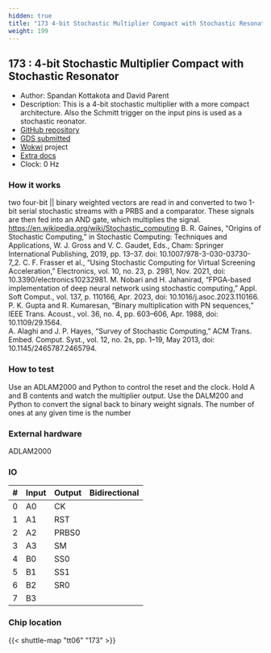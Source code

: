 ```yaml
---
hidden: true
title: "173 4-bit Stochastic Multiplier Compact with Stochastic Resonator"
weight: 199
---
```


## 173 : 4-bit Stochastic Multiplier Compact with Stochastic Resonator

* Author:  Spandan Kottakota and David Parent
* Description:  This is a 4-bit stochastic multiplier with a more compact architecture.  Also the Schmitt trigger on the input pins is used as a stochastic reonator.
* [GitHub repository](https://github.com/davidparent/tt06-wokwi-stochastic-multiplier-spandan-davidparent)
* [GDS submitted](https://github.com/davidparent/tt06-wokwi-stochastic-multiplier-spandan-davidparent/actions/runs/8664507099)
* [Wokwi](https://wokwi.com/projects/394898807123828737) project
* [Extra docs]()
* Clock: 0 Hz

<!---

This file is used to generate your project datasheet. Please fill in the information below and delete any unused
sections.

You can also include images in this folder and reference them in the markdown. Each image must be less than
512 kb in size, and the combined size of all images must be less than 1 MB.
-->


### How it works

two four-bit || binary weighted vectors are read in and converted to two 1-bit serial stochastic streams with a PRBS and a comparator.  These signals are then fed into an AND gate, which multiplies the signal.  
https://en.wikipedia.org/wiki/Stochastic_computing
B. R. Gaines, “Origins of Stochastic Computing,” in Stochastic Computing: Techniques and Applications, W. J. Gross and V. C. Gaudet, Eds., Cham: Springer International Publishing, 2019, pp. 13–37. doi: 10.1007/978-3-030-03730-7_2.
C. F. Frasser et al., “Using Stochastic Computing for Virtual Screening Acceleration,” Electronics, vol. 10, no. 23, p. 2981, Nov. 2021, doi: 10.3390/electronics10232981.
M. Nobari and H. Jahanirad, “FPGA-based implementation of deep neural network using stochastic computing,” Appl. Soft Comput., vol. 137, p. 110166, Apr. 2023, doi: 10.1016/j.asoc.2023.110166.
P. K. Gupta and R. Kumaresan, “Binary multiplication with PN sequences,” IEEE Trans. Acoust., vol. 36, no. 4, pp. 603–606, Apr. 1988, doi: 10.1109/29.1564.  
A. Alaghi and J. P. Hayes, “Survey of Stochastic Computing,” ACM Trans. Embed. Comput. Syst., vol. 12, no. 2s, pp. 1–19, May 2013, doi: 10.1145/2465787.2465794.

### How to test

Use an ADLAM2000 and Python to control the reset and the clock. Hold A and B contents and watch the multiplier output. Use the DALM200 and Python to convert the signal back to binary weight signals.  The number of ones at any given time is the number

### External hardware

ADLAM2000


### IO

| #             | Input    | Output   | Bidirectional   |
| ------------- | -------- | -------- | --------------- |
| 0 | A0  | CK  |         |
| 1 | A1  | RST  |         |
| 2 | A2  | PRBS0  |         |
| 3 | A3  | SM  |         |
| 4 | B0  | SS0  |         |
| 5 | B1  | SS1  |         |
| 6 | B2  | SR0  |         |
| 7 | B3  |   |         |


### Chip location

{{< shuttle-map "tt06" "173" >}}

